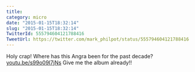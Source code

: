 ```yaml
---
title: 
category: micro
date: "2015-01-15T18:32:14"
slug: "2015-01-15T18:32:14"
TwitterId: 555794604121788416
TweetUrl: https://twitter.com/mark_philpot/status/555794604121788416
---
```


Holy crap! Where has this Angra been for the past decade?
[youtu.be/s99o09I7jNs](http://youtu.be/s99o09I7jNs) Give me the album already!!
